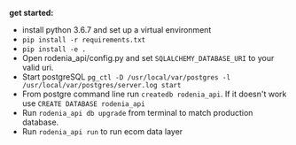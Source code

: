 **get started:**

- install python 3.6.7 and set up a virtual environment
- `pip install -r requirements.txt`
- `pip install -e .`
- Open rodenia_api/config.py and set `SQLALCHEMY_DATABASE_URI` to your valid uri.
- Start postgreSQL `pg_ctl -D /usr/local/var/postgres -l /usr/local/var/postgres/server.log start`
- From postgre command line run `createdb rodenia_api`. If it doesn't work use `CREATE DATABASE rodenia_api`
- Run `rodenia_api db upgrade` from terminal to match production database.
- Run `rodenia_api run` to run ecom data layer
